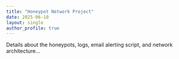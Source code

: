 ```yaml
---
title: "Honeypot Network Project"
date: 2025-06-10
layout: single
author_profile: true
---
```


Details about the honeypots, logs, email alerting script, and network architecture...


